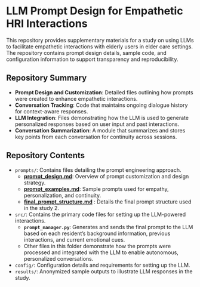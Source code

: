 
# LLM Prompt Design for Empathetic HRI Interactions

This repository provides supplementary materials for a study on using LLMs to facilitate empathetic interactions with elderly users in elder care settings. The repository contains prompt design details, sample code, and configuration information to support transparency and reproducibility.

## Repository Summary

- **Prompt Design and Customization**: Detailed files outlining how prompts were created to enhance empathetic interactions.
- **Conversation Tracking**: Code that maintains ongoing dialogue history for context-aware responses.
- **LLM Integration**: Files demonstrating how the LLM is used to generate personalized responses based on user input and past interactions.
- **Conversation Summarization**: A module that summarizes and stores key points from each conversation for continuity across sessions.

## Repository Contents

- `prompts/`: Contains files detailing the prompt engineering approach.
  - **[prompt_design.md](prompts/prompt_design.md)**: Overview of prompt customization and design strategy.
  - **[prompt_examples.md](prompts/prompt_examples.md)**: Sample prompts used for empathy, personalization, and continuity.
  - **[final_prompt_structure.md](prompts/final_prompt_structure.md)** : Details the final prompt structure used in the study 2.
- `src/`: Contains the primary code files for setting up the LLM-powered interactions.
  - **`prompt_manager.py`**: Generates and sends the final prompt to the LLM based on each resident’s background information, previous interactions, and current emotional cues.
  - Other files in this folder demonstrate how the prompts were processed and integrated with the LLM to enable autonomous, personalized conversations.
- `config/`: Configuration details and requirements for setting up the LLM.
- `results/`: Anonymized sample outputs to illustrate LLM responses in the study.
